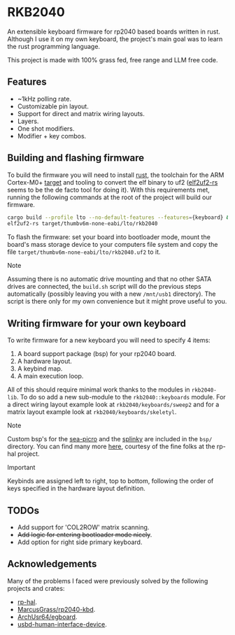 # RKB2040

An extensible keyboard firmware for rp2040 based boards written in rust.
Although I use it on my own keyboard, the project's main goal was to learn the
rust programming language.

This project is made with 100% grass fed, free range and LLM free code.

## Features

- ~1kHz polling rate.
- Customizable pin layout.
- Support for direct and matrix wiring layouts.
- Layers.
- One shot modifiers.
- Modifier + key combos.

## Building and flashing firmware

To build the firmware you will need to install
[rust](https://www.rust-lang.org/), the toolchain for the ARM Cortex-M0+
[target](https://doc.rust-lang.org/rustc/platform-support/thumbv6m-none-eabi.html)
and tooling to convert the elf binary to uf2
([elf2uf2-rs](https://github.com/JoNil/elf2uf2-rs) seems to be the de facto
tool for doing it). With this requirements met, running the following
commands at the root of the project will build our firmware.

```bash
cargo build --profile lto --no-default-features --features={keyboard} &&
elf2uf2-rs target/thumbv6m-none-eabi/lto/rkb2040
```

To flash the firmware: set your board into bootloader mode, mount the board's
mass storage device to your computers file system and copy the file
`target/thumbv6m-none-eabi/lto/rkb2040.uf2` to it.

> [!NOTE]
> Assuming there is no automatic drive mounting and that no other SATA
> drives are connected, the `build.sh` script will do the previous steps
> automatically (possibly leaving you with a new `/mnt/usb1` directory). The
> script is there only for my own convenience but it might prove useful to you.

## Writing firmware for your own keyboard

To write firmware for a new keyboard you will need to specify 4 items:

1. A board support package (bsp) for your rp2040 board.
2. A hardware layout.
3. A keybind map.
4. A main execution loop.

All of this should require minimal work thanks to the modules in `rkb2040-lib`.
To do so add a new sub-module to the `rkb2040::keyboards` module. For a direct
wiring layout example look at `rkb2040/keyboards/sweep2` and for a matrix
layout example look at `rkb2040/keyboards/skeletyl`.

> [!NOTE]
> Custom bsp's for the [sea-picro](https://github.com/joshajohnson/sea-picro)
> and the [splinky](https://github.com/Bastardkb/Splinky) are included in the
> `bsp/` directory. You can find many more
> [here](https://github.com/rp-rs/rp-hal-boards), courtesy of the fine folks at
> the rp-hal project.

> [!IMPORTANT]
> Keybinds are assigned left to right, top to bottom, following the order of
> keys specified in the hardware layout definition.

## TODOs

- Add support for 'COL2ROW' matrix scanning.
- ~~Add logic for entering bootloader mode nicely~~.
- Add option for right side primary keyboard.

## Acknowledgements

Many of the problems I faced were previously solved by the following projects
and crates:

- [rp-hal](https://github.com/rp-rs/rp-hal).
- [MarcusGrass/rp2040-kbd](https://github.com/MarcusGrass/rp2040-kbd).
- [ArchUsr64/egboard](https://github.com/ArchUsr64/egboard).
- [usbd-human-interface-device](https://github.com/dlkj/usbd-human-interface-device).
